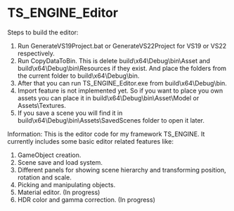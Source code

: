 # TS_ENGINE_Editor

Steps to build the editor:
1. Run GenerateVS19Project.bat or GenerateVS22Project for VS19 or VS22 respectively.
2. Run CopyDataToBin. This is delete build\x64\Debug\bin\Asset and build\x64\Debug\bin\Resources if they exist. And place the folders from the current folder to build\x64\Debug\bin. 
3. After that you can run TS_ENGINE_Editor.exe from build\x64\Debug\bin.
4. Import feature is not implemented yet. So if you want to place you own assets you can place it in build\x64\Debug\bin\Asset\Model or Assets\Textures.
5. If you save a scene you will find it in build\x64\Debug\bin\Assets\SavedScenes folder to open it later.

Information:
This is the editor code for my framework TS_ENGINE.
It currently includes some basic editor related features like:
1. GameObject creation.
2. Scene save and load system.
3. Different panels for showing scene hierarchy and transforming position, rotation and scale.
4. Picking and manipulating objects.
5. Material editor. (In progress)
6. HDR color and gamma correction. (In progress)
